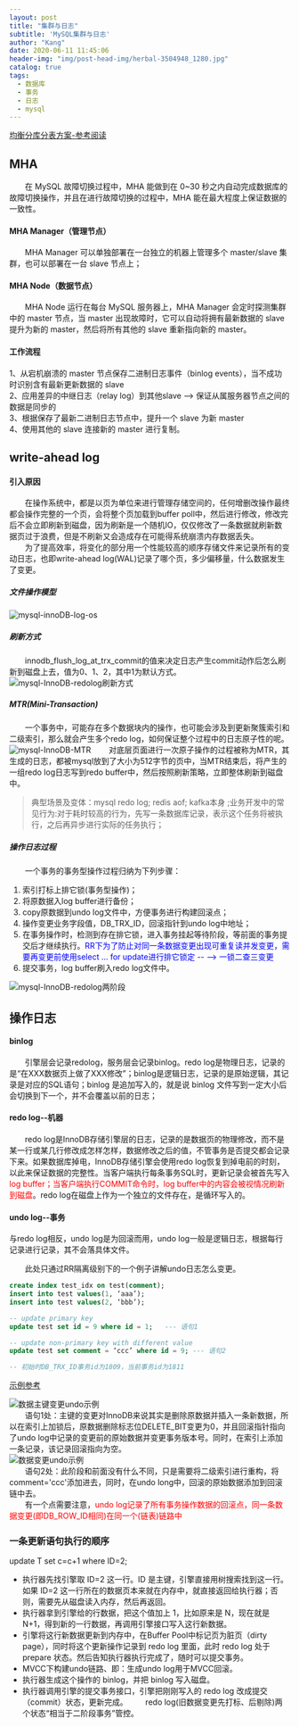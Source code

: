 ```yaml
---
layout: post
title: "集群与日志"
subtitle: 'MySQL集群与日志'
author: "Kang"
date: 2020-06-11 11:45:06
header-img: "img/post-head-img/herbal-3504948_1280.jpg"
catalog: true
tags:
  - 数据库
  - 事务
  - 日志
  - mysql
---
```

[均衡分库分表方案-参考阅读](https://blog.csdn.net/qq_35246620/article/details/90407308)

## MHA
&emsp;&emsp;在 MySQL 故障切换过程中，MHA 能做到在 0~30 秒之内自动完成数据库的故障切换操作，并且在进行故障切换的过程中，MHA 能在最大程度上保证数据的一致性。  

#### MHA Manager（管理节点）
&emsp;&emsp;MHA Manager 可以单独部署在一台独立的机器上管理多个 master/slave 集群，也可以部署在一台 slave 节点上；

#### MHA Node（数据节点）
&emsp;&emsp;MHA Node 运行在每台 MySQL 服务器上，MHA Manager 会定时探测集群中的 master 节点，当 master 出现故障时，它可以自动将拥有最新数据的 slave 提升为新的 master，然后将所有其他的 slave 重新指向新的 master。  

#### 工作流程
1、从宕机崩溃的 master 节点保存二进制日志事件（binlog events），当不成功时识别含有最新更新数据的 slave  
2、应用差异的中继日志（relay log）到其他slave --> 保证从属服务器节点之间的数据是同步的   
3、根据保存了最新二进制日志节点中，提升一个 slave 为新 master  
4、使用其他的 slave 连接新的 master 进行复制。

## write-ahead log
#### 引入原因
&emsp;&emsp;在操作系统中，都是以页为单位来进行管理存储空间的，任何增删改操作最终都会操作完整的一个页，会将整个页加载到buffer poll中，然后进行修改，修改完后不会立即刷新到磁盘，因为刷新是一个随机IO，仅仅修改了一条数据就刷新数据页过于浪费，但是不刷新又会造成存在可能得系统崩溃内存数据丢失。  
&emsp;&emsp;为了提高效率，将变化的部分用一个性能较高的顺序存储文件来记录所有的变动日志，也即write-ahead log(WAL)记录了哪个页，多少偏移量，什么数据发生了变更。  
##### 文件操作模型
![mysql-innoDB-log-os](https://raw.githubusercontent.com/kangzhihu/images/master/mysql-innoDB-log.png)

##### 刷新方式
&emsp;&emsp;innodb_flush_log_at_trx_commit的值来决定日志产生commit动作后怎么刷新到磁盘上去，值为0、1、2，其中1为默认方式。  
![mysql-InnoDB-redolog刷新方式](https://raw.githubusercontent.com/kangzhihu/images/master/mysql-InnoDB-redolog.png)

##### MTR(Mini-Transaction)
&emsp;&emsp;一个事务中，可能存在多个数据块内的操作，也可能会涉及到更新聚簇索引和二级索引，那么就会产生多个redo log，如何保证整个过程中的日志原子性的呢。
![mysql-InnoDB-MTR](https://raw.githubusercontent.com/kangzhihu/images/master/mysql-InnoDB-MTR.png)
&emsp;&emsp;对底层页面进行一次原子操作的过程被称为MTR，其生成的日志，都被mysql放到了大小为512字节的页中，当MTR结束后，将产生的一组redo log日志写到redo buffer中，然后按照刷新策略，立即整体刷新到磁盘中。  

>典型场景及变体：mysql redo log; redis aof; kafka本身 ;业务开发中的常见行为:对于耗时较高的行为，先写一条数据库记录，表示这个任务将被执行，之后再异步进行实际的任务执行；

##### 操作日志过程
&emsp;&emsp;一个事务的事务型操作过程归纳为下列步骤：
1. 索引打标上排它锁(事务型操作)；
2. 将原数据入log buffer进行备份；
3. copy原数据到undo log文件中，方便事务进行构建回滚点；
4. 操作变更业务字段值，DB_TRX_ID，回滚指针到undo log中地址；
5. 在事务操作时，检测到存在排它锁，进入事务挂起等待阶段，等前面的事务提交后才继续执行。<font color="blue">RR下为了防止对同一条数据变更出现可重复读并发变更，需要再变更前使用select ... for update进行排它锁定 -- --> 一锁二查三变更</font>
6. 提交事务，log buffer刷入redo log文件中。
   
![mysql-InnoDB-redolog两阶段](https://raw.githubusercontent.com/kangzhihu/images/master/mysql-InnoDB-redolog两阶段.png)
   
## 操作日志
#### binlog
&emsp;&emsp;引擎层会记录redolog，服务层会记录binlog。redo log是物理日志，记录的是“在XXX数据页上做了XXX修改”；binlog是逻辑日志，记录的是原始逻辑，其记录是对应的SQL语句；binlog 是追加写入的，就是说 binlog 文件写到一定大小后会切换到下一个，并不会覆盖以前的日志；
#### redo log--机器
&emsp;&emsp;redo log是InnoDB存储引擎层的日志，记录的是数据页的物理修改，而不是某一行或某几行修改成怎样怎样，数据修改之后的值，不管事务是否提交都会记录下来。如果数据库掉电，InnoDB存储引擎会使用redo log恢复到掉电前的时刻，以此来保证数据的完整性。当客户端执行每条事务SQL时，更新记录会被首先写入<font color="red">log buffer；当客户端执行COMMIT命令时，log buffer中的内容会被视情况刷新到磁盘</font>。redo log在磁盘上作为一个独立的文件存在，是循环写入的。
#### undo log--事务
与redo log相反，undo log是为回滚而用，undo log一般是逻辑日志，根据每行记录进行记录，其不会落具体文件。


&emsp;&emsp;此处只通过RR隔离级别下的一个例子讲解undo日志怎么变更。   
```sql
create index test_idx on test(comment);
insert into test values(1, ‘aaa’);
insert into test values(2, ‘bbb’);

-- update primary key
update test set id = 9 where id = 1;   --- 语句1

-- update non-primary key with different value
update test set comment = ‘ccc’ where id = 9; --- 语句2

-- 初始时DB_TRX_ID事务id为1809，当前事务id为1811
```
[示例参考](http://hedengcheng.com/?p=148#_Toc322691905)

![数据主键变更undo示例](https://raw.githubusercontent.com/kangzhihu/images/master/mysql-undo%E5%88%A0%E9%99%A4%E7%A4%BA%E4%BE%8B.png)   
&emsp;&emsp;语句1处：主键的变更对InnoDB来说其实是删除原数据并插入一条新数据，所以在索引上加锁后，原数据删除标志位DELETE_BIT变更为0，并且回滚指针指向了undo log中记录的变更前的原始数据并变更事务版本号。同时，在索引上添加一条记录，该记录回滚指向为空。     
![数据变更undo示例](https://raw.githubusercontent.com/kangzhihu/images/master/mysql-undo%E5%8F%98%E6%9B%B4%E7%A4%BA%E4%BE%8B.png)    
&emsp;&emsp;语句2处：此阶段和前面没有什么不同，只是需要将二级索引进行重构，将comment='ccc'添加进去，同时，在undo long中，回滚的原始数据添加到回滚链中去。  
&emsp;&emsp;有一个点需要注意，<font color="red">undo log记录了所有事务操作数据的回滚点，同一条数据变更(即DB_ROW_ID相同)在同一个(链表)链路中</font>



### 一条更新语句执行的顺序
update T set c=c+1 where ID=2;    
- 执行器先找引擎取 ID=2 这一行。ID 是主键，引擎直接用树搜索找到这一行。如果 ID=2 这一行所在的数据页本来就在内存中，就直接返回给执行器；否则，需要先从磁盘读入内存，然后再返回。
- 执行器拿到引擎给的行数据，把这个值加上 1，比如原来是 N，现在就是 N+1，得到新的一行数据，再调用引擎接口写入这行新数据。
- 引擎将这行新数据更新到内存中，在Buffer Pool中标记页为脏页（dirty page），同时将这个更新操作记录到 redo log 里面，此时 redo log 处于 prepare 状态。然后告知执行器执行完成了，随时可以提交事务。
- MVCC下构建undo链路、即：生成undo log用于MVCC回滚。
- 执行器生成这个操作的 binlog，并把 binlog 写入磁盘。
- 执行器调用引擎的提交事务接口，引擎把刚刚写入的 redo log 改成提交（commit）状态，更新完成。
&emsp;&emsp;redo log(旧数据变更先打标、后剔除)两个状态“相当于二阶段事务”管控。
